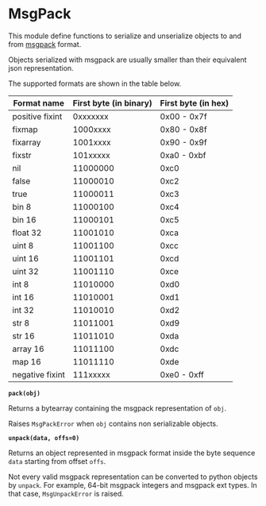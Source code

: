 # MsgPack

This module define functions to serialize and unserialize objects to and from [msgpack](http://msgpack.org) format.

Objects serialized with msgpack are usually smaller than their equivalent json representation.

The supported formats are shown in the table below.


| Format name     | First byte (in binary) | First byte (in hex) |
|-----------------|------------------------|---------------------|
| positive fixint | 0xxxxxxx               | 0x00 - 0x7f         |
| fixmap          | 1000xxxx               | 0x80 - 0x8f         |
| fixarray        | 1001xxxx               | 0x90 - 0x9f         |
| fixstr          | 101xxxxx               | 0xa0 - 0xbf         |
| nil             | 11000000               | 0xc0                |
| false           | 11000010               | 0xc2                |
| true            | 11000011               | 0xc3                |
| bin 8           | 11000100               | 0xc4                |
| bin 16          | 11000101               | 0xc5                |
| float 32        | 11001010               | 0xca                |
| uint 8          | 11001100               | 0xcc                |
| uint 16         | 11001101               | 0xcd                |
| uint 32         | 11001110               | 0xce                |
| int 8           | 11010000               | 0xd0                |
| int 16          | 11010001               | 0xd1                |
| int 32          | 11010010               | 0xd2                |
| str 8           | 11011001               | 0xd9                |
| str 16          | 11011010               | 0xda                |
| array 16        | 11011100               | 0xdc                |
| map 16          | 11011110               | 0xde                |
| negative fixint | 111xxxxx               | 0xe0 - 0xff         |


**`pack(obj)`**

Returns a bytearray containing the msgpack representation of ```obj```.

Raises `MsgPackError` when ```obj``` contains non serializable objects.


**`unpack(data, offs=0)`**

Returns an object represented in msgpack format inside the byte sequence ```data``` starting from offset ```offs```.

Not every valid msgpack representation can be converted to python objects by ```unpack```.
For example, 64-bit msgpack integers and msgpack ext types. In that case, `MsgUnpackError` is raised.
<!--stackedit_data:
eyJoaXN0b3J5IjpbLTIwNzQ1OTI4MDcsLTI1OTgyNzQxXX0=
-->